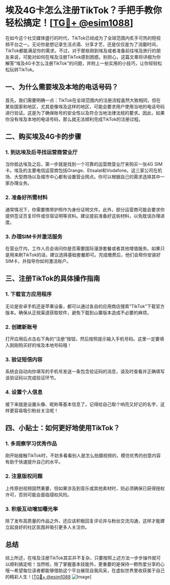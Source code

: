 # 埃及4G卡怎么注册TikTok？手把手教你轻松搞定！[[TG💪+ @esim1088](https://t.me/s/esim1088)]

在如今这个社交媒体盛行的时代，TikTok已经成为了全球范围内炙手可热的短视频平台之一。无论你是想记录生活点滴、分享才艺，还是仅仅是为了消磨时间，TikTok都能满足你的需求。不过，对于那些刚到埃及或者准备前往埃及旅行的朋友来说，可能对如何在埃及注册TikTok感到困惑。别担心，这篇文章将详细为你解答“埃及4G卡怎么注册TikTok”的问题，并附上一些实用的小技巧，让你轻轻松松玩转TikTok。

## 一、为什么需要埃及本地的电话号码？

首先，我们需要明确一点：TikTok在全球范围内的注册流程虽然大致相同，但在某些国家和地区，尤其是像埃及这样的地区，可能会要求用户使用当地的电话号码进行验证。这是为了确保账号的安全性以及符合当地法律法规的要求。因此，如果你没有埃及本地的电话号码，那么就无法顺利完成TikTok的注册过程。

## 二、购买埃及4G卡的步骤

### 1. 到达埃及后寻找运营商营业厅

当你抵达埃及之后，第一步就是找到一个可靠的运营商营业厅来购买一张4G SIM卡。埃及的主要电信运营商包括Orange、Etisalat和Vodafone。这三家公司在机场、大型商场以及城市中心都有设置营业网点。你可以根据自己的需求选择其中一家办理业务。

### 2. 准备好所需材料

通常情况下，你需要携带护照作为身份证明文件。此外，部分运营商可能会要求你提供签证页复印件或住宿证明等资料。建议提前准备好这些材料，以免耽误办理进度。

### 3. 办理SIM卡并激活服务

在营业厅内，工作人员会询问你是否需要国际漫游套餐或者其他增值服务。如果只是用来刷TikTok的话，建议选择基础套餐即可。完成缴费后，他们会帮你安装好SIM卡，并指导你如何激活账户。

## 三、注册TikTok的具体操作指南

### 1. 下载官方应用程序

无论是安卓手机还是苹果设备，都可以通过各自的应用商店搜索“TikTok”下载官方版本。确保从正规渠道获取软件，避免下载到山寨版本造成不必要的麻烦。

### 2. 创建新账号

打开应用后点击右下角的“注册”按钮，然后按照提示输入手机号码。这里一定要填入刚刚购买好的埃及本地号码哦！

### 3. 验证短信内容

系统会自动向你填写的手机号发送一条包含验证码的消息，请及时查看并正确填写该验证码以完成验证环节。

### 4. 设置个人信息

接下来就是设置头像、昵称等基本信息了。记得给自己取个响亮又好记的名字，这样更容易吸引粉丝关注呢！

## 四、小贴士：如何更好地使用TikTok？

### 1. 多观察学习优秀作品

刚开始接触TikTok时，不妨多看看别人是怎么拍摄视频的，模仿优秀的创意内容有助于快速提升自己的水平。

### 2. 注意版权问题

上传原创视频固然重要，但如果涉及到音乐或其他素材时，则必须确保已获得授权许可，否则可能会面临侵权风险。

### 3. 积极互动增加曝光率

除了发布高质量的作品之外，还应该积极回复评论并与粉丝交流沟通，这样才能建立起良好的社区氛围并吸引更多人关注你。

## 总结

综上所述，在埃及注册TikTok其实并不复杂，只要按照上述方法一步步操作就可以顺利搞定啦！当然啦，除了掌握基本技能外，更重要的是保持一颗热爱分享的心哦～希望每位读者都能够借助这个平台展现自我风采，在虚拟世界里收获属于自己的精彩人生！[[TG💪+ @esim1088](https://t.me/s/esim1088) ![Image](https://i.postimg.cc/4NQfJmqS/Snipaste-2025-05-13-00-14-12.png)]